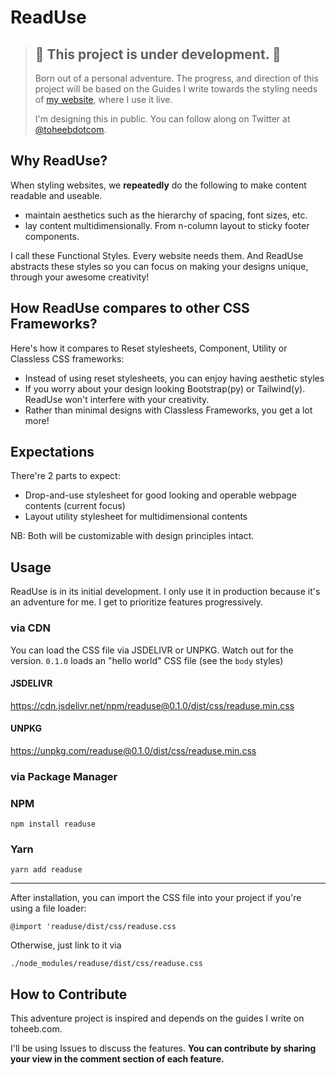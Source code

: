 # ReadUse
> ## 🚧 This project is under development. 🚧
>  
>  Born out of a personal adventure. The progress, and direction of this project will be based on the Guides I write towards the styling needs of [my website](https://toheeb.com), where I use it live. 
>
> I'm designing this in public. You can follow along on Twitter at [@toheebdotcom](https://twitter.com/toheebdotcom).

## Why ReadUse?
When styling websites, we **repeatedly** do the following to make content readable and useable. 
- maintain aesthetics such as the hierarchy of spacing, font sizes, etc.
- lay content multidimensionally. From n-column layout to sticky footer components.

I call these Functional Styles. Every website needs them. And ReadUse abstracts these styles so you can focus on making your designs unique, through your awesome creativity!


## How ReadUse compares to other CSS Frameworks?
Here's how it compares to Reset stylesheets, Component, Utility or Classless CSS frameworks:

- Instead of using reset stylesheets, you can enjoy having aesthetic styles
- If you worry about your design looking Bootstrap(py) or Tailwind(y). ReadUse won't interfere with your creativity.
- Rather than minimal designs with Classless Frameworks, you get a lot more!

## Expectations
There're 2 parts to expect:
- Drop-and-use stylesheet for good looking and operable webpage contents (current focus)
- Layout utility stylesheet for  multidimensional contents

NB: Both will be customizable with design principles intact.

## Usage
ReadUse is in its initial development. I only use it in production because it's an adventure for me. I get to prioritize features progressively.

### via CDN
You can load the CSS file via JSDELIVR or UNPKG. Watch out for the version. `0.1.0` loads an "hello world" CSS file (see the `body` styles)

#### JSDELIVR
https://cdn.jsdelivr.net/npm/readuse@0.1.0/dist/css/readuse.min.css

#### UNPKG
https://unpkg.com/readuse@0.1.0/dist/css/readuse.min.css

### via Package Manager

### NPM
```npm install readuse```

### Yarn
```yarn add readuse```

---

After installation, you can import the CSS file into your project if you're using a file loader:

```@import 'readuse/dist/css/readuse.css```

Otherwise, just link to it via

```./node_modules/readuse/dist/css/readuse.css```

## How to Contribute
This adventure project is inspired and depends on the guides I write on toheeb.com. 

I'll be using Issues to discuss the features. **You can contribute by sharing your view in the comment section of each feature.**